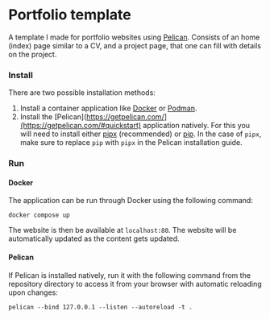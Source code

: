 # Portfolio template

A template I made for portfolio websites using [Pelican](https://getpelican.com/). Consists of an home (index) page similar to a CV, and a project page, that one can fill with details on the project.

### Install

There are two possible installation methods:
1. Install a container application like [Docker](https://docs.docker.com/engine/install/) or [Podman](https://podman.io/docs/installation).
2. Install the [Pelican](https://getpelican.com/](https://getpelican.com/#quickstart) application natively. For this you will need to install either [pipx](https://pipx.pypa.io/stable/installation/) (recommended) or [pip](https://pip.pypa.io/en/stable/installation/). In the case of `pipx`, make sure to replace `pip` with `pipx` in the Pelican installation guide.

### Run

#### Docker

The application can be run through Docker using the following command:

```docker compose up```

The website is then be available at `localhost:80`. The website will be automatically updated as the content gets updated.

#### Pelican

If Pelican is installed natively, run it with the following command from the repository directory to access it from your browser with automatic reloading upon changes:

```pelican --bind 127.0.0.1 --listen --autoreload -t .```
